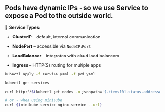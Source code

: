 ## Pods have dynamic IPs - so we use Service to expose a Pod to the outside world.

🔹 **Service Types:**

- **ClusterIP** – default, internal communication
    
- **NodePort** – accessible via `NodeIP:Port`
    
- **LoadBalancer** – integrates with cloud load balancers
    
- **Ingress** – HTTP(S) routing for multiple apps

```sh
kubectl apply -f service.yaml -f pod.yaml
```

```sh
kubectl get services
```

```sh
curl http://$(kubectl get nodes -o jsonpath='{.items[0].status.addresses[0].address}'):$(kubectl get svc nginx-service -o jsonpath='{.spec.ports[0].nodePort}')

```

```sh
# or - when using minicube
curl $(minikube service nginx-service --url)
```